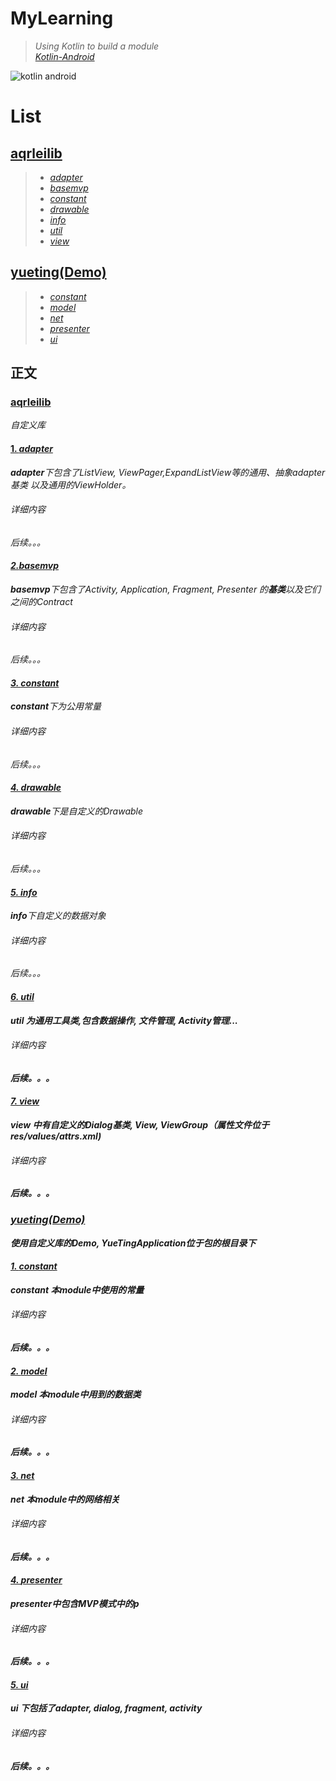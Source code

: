  MyLearning
 ===

>*Using Kotlin to build a module* <br>
[*Kotlin-Android*](http://kotlinlang.org/docs/reference/android-overview.html) 

![kotlin android](https://raw.githubusercontent.com/AqrMen/MyLearning/master/raw/kotlin_android.png)

<h1> <b>List</b> </h1>

[aqrleilib](#0)
--
>* [*adapter*](#1)
>* [*basemvp*](#2)
>* [*constant*](#3)
>* [*drawable*](#4)
>* [*info*](#5)
>* [*util*](#6)
>* [*view*](#7)

[yueting(Demo)](#8)
--
>* [*constant*](#9)
>* [*model*](#10)
>* [*net*](#11)
>* [*presenter*](#12)
>* [*ui*](#13)

<h2> 正文</h2>
<h3 id="0">  <a href = https://github.com/AqrMen/MyLearning/tree/master/aqrleilib/src/main/kotlin/com/aqrairsigns/aqrleilib/" ><b>aqrleilib</b></a></h3>

 <i>自定义库</i>
<h4 id="1">  <a href = "https://github.com/AqrMen/MyLearning/tree/master/aqrleilib/src/main/kotlin/com/aqrairsigns/aqrleilib/adapter"> 1. <i>adapter<i></a></h4>
<b>adapter</b>下包含了<i>ListView, ViewPager,ExpandListView<i>等的<i>通用、抽象adapter基类<i>
以及通用的<i>ViewHolder</i>。
<h6> 详细内容</h6>
 后续。。。

<h4 id="2">  <a href = "https://github.com/AqrMen/MyLearning/tree/master/aqrleilib/src/main/kotlin/com/aqrairsigns/aqrleilib/basemvp" >2.<i>basemvp</i></a></h4>
<b>basemvp</b>下包含了<i>Activity, Application, Fragment, Presenter</i> 的<b>基类</b>以及它们之间的<i>Contract</i>
<h6> 详细内容</h6>
 后续。。。

<h4 id="3">  <a href = "https://github.com/AqrMen/MyLearning/tree/master/aqrleilib/src/main/kotlin/com/aqrairsigns/aqrleilib/constant" >3. <i>constant</i></a></h4>
<b>constant</b>下为<i>公用常量</i>
<h6> 详细内容</h6>
 后续。。。

<h4 id="4">  <a href = "https://github.com/AqrMen/MyLearning/tree/master/aqrleilib/src/main/kotlin/com/aqrairsigns/aqrleilib/drawable/" >4. <i>drawable</i></a></h4>
<b>drawable</b>下是自定义的<i>Drawable</i>
<h6>详细内容</h6>
 后续。。。

<h4 id="5">  <a href = "https://github.com/AqrMen/MyLearning/tree/master/aqrleilib/src/main/kotlin/com/aqrairsigns/aqrleilib/info/" >5. <i>info</i></a></h4>
<b>info</b>下自定义的<i>数据对象</i>
<h6> 详细内容</h6>
 后续。。。

<h4 id="6"> <a href = "https://github.com/AqrMen/MyLearning/tree/master/aqrleilib/src/main/kotlin/com/aqrairsigns/aqrleilib/util/" >6. <b>util</b></a> </h4>
<b>util<b> 为<b>通用工具类</b>,包含<i>数据操作, 文件管理, Activity管理...<i>
<h6>详细内容</h6>
 后续。。。

<h4 id="7">  <a href="https://github.com/AqrMen/MyLearning/tree/master/aqrleilib/src/main/kotlin/com/aqrairsigns/aqrleilib/view/" >7. <i>view</i></a></h4>
<b>view</b> 中有<i>自定义<i>的<b>Dialog基类, View, ViewGroup<b>（<i>属性文件位于res/values/attrs.xml<i>)
<h6> 详细内容</h6>
 后续。。。

<h3 id="8">  <a href = https://github.com/AqrMen/MyLearning/tree/master/yueting/src/main/kotlin/com/aqrlei/graduation/yueting/" ><b>yueting<b>(Demo)</a></h3>
 <i>使用自定义库的Demo, YueTingApplication位于包的根目录下<i>
<h4 id="9">  <a href = "https://github.com/AqrMen/MyLearning/tree/master/yueting/src/main/kotlin/com/aqrlei/graduation/yueting/constant/" >1. <i>constant</i></a></h4>
<b>constant</b> 本module中使用的<i>常量</i>
<h6> 详细内容</h6>
 后续。。。

<h4 id="10">  <a href = "https://github.com/AqrMen/MyLearning/tree/master/yueting/src/main/kotlin/com/aqrlei/graduation/yueting/model/" >2. <i>model</i></a></h4>
<b>model<b> 本module中用到的数据类
<h6> 详细内容</h6>
 后续。。。

<h4 id="11"> <a href = "https://github.com/AqrMen/MyLearning/tree/master/yueting/src/main/kotlin/com/aqrlei/graduation/yueting/net/" >3. <i>net</i></a> </h4>
<b>net</b> 本module中的网络相关
<h6> 详细内容</h6>
 后续。。。

<h4 id="12">  <a href = "https://github.com/AqrMen/MyLearning/tree/master/yueting/src/main/kotlin/com/aqrlei/graduation/yueting/presenter/" >4. <i>presenter</i></a></h4>
<b>presenter<b>中包含<b>MVP</b>模式中的<i>p</i>
<h6>详细内容</h6>
 后续。。。

<h4 id="13">  <a href = "https://github.com/AqrMen/MyLearning/tree/master/yueting/src/main/kotlin/com/aqrlei/graduation/yueting/ui/" >5. <i>ui</i> </a></h4>
<b>ui</b> 下包括了<i>adapter, dialog, fragment, activity<i>
<h6> 详细内容</h6>
 后续。。。
